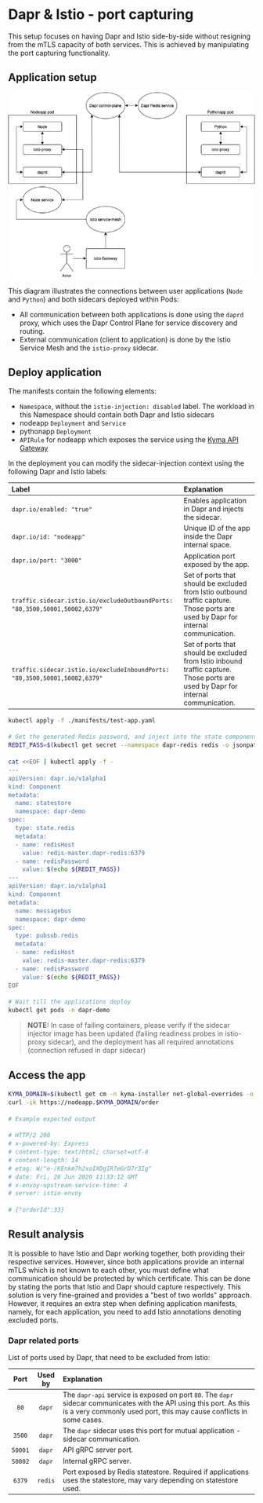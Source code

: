# Dapr & Istio - port capturing
This setup focuses on having Dapr and Istio side-by-side without resigning from the mTLS capacity of both services. This is achieved by manipulating the port capturing functionality.

## Application setup

![Architecture](./assets/dapr-port-capture.png)

This diagram illustrates the connections between user applications (`Node` and `Python`) and both sidecars deployed within Pods:
- All communication between both applications is done using the `daprd` proxy, which uses the Dapr Control Plane for service discovery and routing.
- External communication (client to application) is done by the Istio Service Mesh and the `istio-proxy` sidecar.

## Deploy application
The manifests contain the following elements:
- `Namespace`, without the `istio-injection: disabled` label. The workload in this Namespace should contain both Dapr and Istio sidecars
- nodeapp `Deployment` and `Service`
- pythonapp `Deployment`
- `APIRule` for nodeapp which exposes the service using the [Kyma API Gateway](https://github.com/kyma-incubator/api-gateway)

In the deployment you can modify the sidecar-injection context using the following Dapr and Istio labels:

| Label | Explanation |
| :--- | :--- | 
| `dapr.io/enabled: "true"` | Enables application in Dapr and injects the sidecar. |
| `dapr.io/id: "nodeapp"` | Unique ID of the app inside the Dapr internal space. |
| `dapr.io/port: "3000"` | Application port exposed by the app. |
| `traffic.sidecar.istio.io/excludeOutboundPorts: "80,3500,50001,50002,6379"` | Set of ports that should be excluded from Istio outbound traffic capture. Those ports are used by Dapr for internal communication.
| `traffic.sidecar.istio.io/excludeInboundPorts: "80,3500,50001,50002,6379"` | Set of ports that should be excluded from Istio inbound traffic capture. Those ports are used by Dapr for internal communication.

```bash
kubectl apply -f ./manifests/test-app.yaml

# Get the generated Redis password, and inject into the state components
REDIT_PASS=$(kubectl get secret --namespace dapr-redis redis -o jsonpath="{.data.redis-password}" | base64 --decode)

cat <<EOF | kubectl apply -f -
---
apiVersion: dapr.io/v1alpha1
kind: Component
metadata:
  name: statestore
  namespace: dapr-demo
spec:
  type: state.redis
  metadata:
  - name: redisHost
    value: redis-master.dapr-redis:6379
  - name: redisPassword
    value: $(echo ${REDIT_PASS})
---
apiVersion: dapr.io/v1alpha1
kind: Component
metadata:
  name: messagebus
  namespace: dapr-demo
spec:
  type: pubsub.redis
  metadata:
  - name: redisHost
    value: redis-master.dapr-redis:6379
  - name: redisPassword
    value: $(echo ${REDIT_PASS})
EOF

# Wait till the applications deploy 
kubectl get pods -n dapr-demo
```

>**NOTE:** In case of failing containers, please verify if the sidecar injector image has been updated (failing readiness probes in istio-proxy sidecar), and the deployment has all required annotations (connection refused in dapr sidecar)

## Access the app
```bash
KYMA_DOMAIN=$(kubectl get cm -n kyma-installer net-global-overrides -o jsonpath='{.data.global\.ingress\.domainName}')
curl -ik https://nodeapp.$KYMA_DOMAIN/order

# Example expected output

# HTTP/2 200
# x-powered-by: Express
# content-type: text/html; charset=utf-8
# content-length: 14
# etag: W/"e-/KEnkm7h2xoIXDg1R7eGrD7r3Ig"
# date: Fri, 26 Jun 2020 11:33:12 GMT
# x-envoy-upstream-service-time: 4
# server: istio-envoy

# {"orderId":33}
```

## Result analysis
It is possible to have Istio and Dapr working together, both providing their respective services. However, since both applications provide an internal mTLS which is not known to each other, you must define what communication should be protected by which certificate. This can be done by stating the ports that Istio and Dapr should capture respectively.
This solution is very fine-grained and provides a "best of two worlds" approach. However, it requires an extra step when defining application manifests, namely, for each application, you need to add Istio annotations denoting excluded ports.

### Dapr related ports
List of ports used by Dapr, that need to be excluded from Istio:

| Port | Used by | Explanation | 
| :---: | :---: | :--- | 
| `80` | `dapr` | The `dapr-api` service is exposed on port `80`. The `dapr` sidecar communicates with the API using this port. As this is a very commonly used port, this may cause conflicts in some cases. |
| `3500` | `dapr` | The `dapr` sidecar uses this port for mutual application - sidecar communication.|
| `50001` | `dapr` | API gRPC server port. |
| `50002` | `dapr` | Internal gRPC server. |
| `6379` | `redis` | Port exposed by Redis statestore. Required if applications uses the statestore, may vary depending on statestore used. |
